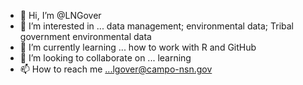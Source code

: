 - 👋 Hi, I’m @LNGover
- 👀 I’m interested in ... data management; environmental data; Tribal government environmental data
- 🌱 I’m currently learning ... how to work with R and GitHub
- 💞️ I’m looking to collaborate on ... learning
- 📫 How to reach me ...lgover@campo-nsn.gov 

<!---
LNGover/LNGover is a ✨ special ✨ repository because its `README.md` (this file) appears on your GitHub profile.
You can click the Preview link to take a look at your changes.
--->

